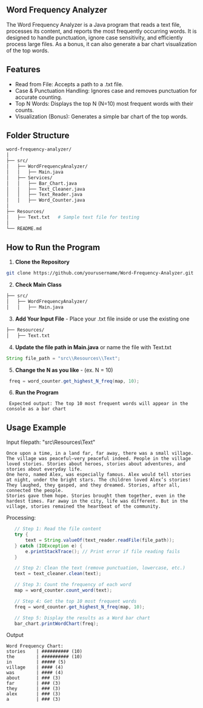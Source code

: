 ## Word Frequency Analyzer
The Word Frequency Analyzer is a Java program that reads a text file, processes its content, and reports the most frequently occurring words. It is designed to handle punctuation, ignore case sensitivity, and efficiently process large files.
As a bonus, it can also generate a bar chart visualization of the top words.

## Features
- Read from File: Accepts a path to a .txt file.
- Case & Punctuation Handling: Ignores case and removes punctuation for accurate counting.
- Top N Words: Displays the top N (N=10) most frequent words with their counts.
- Visualization (Bonus): Generates a simple bar chart of the top words.

## Folder Structure
```bash
word-frequency-analyzer/
│
├── src/
│   ├── WordFrequencyAnalyzer/
│   │   ├── Main.java
│   ├── Services/
│   │   ├── Bar_Chart.java
│   │   ├── Text_Cleaner.java
│   │   ├── Text_Reader.java
│   │   ├── Word_Counter.java
│
├── Resources/
│   ├── Text.txt   # Sample text file for testing
│
└── README.md
```

## How to Run the Program
1. **Clone the Repository**
 ```bash
 git clone https://github.com/yourusername/Word-Frequency-Analyzer.git
 ```
2. **Check Main Class**
```bash
├── src/
│   ├── WordFrequencyAnalyzer/
│   │   ├── Main.java
```
3. **Add Your Input File**  - Place your .txt file inside or use the existing one 
```bash
├── Resources/
│   ├── Text.txt
```
4. **Update the file path in Main.java** or name the file with Text.txt
```Java
String file_path = "src\\Resources\\Text";
```
5. **Change the N as you like** - (ex. N = 10)
```Java
 freq = word_counter.get_highest_N_freq(map, 10);
```
6. **Run the Program**
```text
 Expected output: The top 10 most frequent words will appear in the console as a bar chart
```
## Usage Example
Input 
filepath: "src\\Resources\\Text"
 ```text
Once upon a time, in a land far, far away, there was a small village. The village was peaceful—very peaceful indeed. People in the village loved stories. Stories about heroes, stories about adventures, and stories about everyday life.
One hero, named Alex, was especially famous. Alex would tell stories at night, under the bright stars. The children loved Alex’s stories! They laughed, they gasped, and they dreamed. Stories, after all, connected the people.
Stories gave them hope. Stories brought them together, even in the hardest times. Far away in the city, life was different. But in the village, stories remained the heartbeat of the community.
 ```
Processing:
```Java
   // Step 1: Read the file content
   try {
       text = String.valueOf(text_reader.readFile(file_path));
   } catch (IOException e) {
       e.printStackTrace(); // Print error if file reading fails
   }

   // Step 2: Clean the text (remove punctuation, lowercase, etc.)
   text = text_cleaner.clean(text);

   // Step 3: Count the frequency of each word
   map = word_counter.count_word(text);

   // Step 4: Get the top 10 most frequent words
   freq = word_counter.get_highest_N_freq(map, 10);

   // Step 5: Display the results as a Word bar chart
   bar_chart.printWordChart(freq);
```
Output
```text
Word Frequency Chart:
stories    | ########## (10)
the        | ########## (10)
in         | ##### (5)
village    | #### (4)
was        | #### (4)
about      | ### (3)
far        | ### (3)
they       | ### (3)
alex       | ### (3)
a          | ### (3)
```
  
